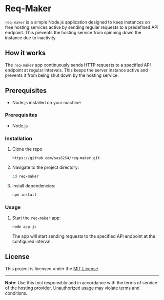 # Req-Maker

`req-maker` is a simple Node.js application designed to keep instances on free hosting services active by sending regular requests to a predefined API endpoint. This prevents the hosting service from spinning down the instance due to inactivity.

## How it works

The `req-maker` app continuously sends HTTP requests to a specified API endpoint at regular intervals. This keeps the server instance active and prevents it from being shut down by the hosting service.

## Prerequisites

- Node.js installed on your machine

### Prerequisites

- Node.js

### Installation

1. Clone the repo

   ```bash
   https://github.com/sas8254/req-maker.git
   ```

2. Navigate to the project directory:

   ```bash
   cd req-maker
   ```

3. Install dependencies:

   ```bash
   npm install
   ```

### Usage

1. Start the `req-maker` app:

   ```bash
   node app.js
   ```

   The app will start sending requests to the specified API endpoint at the configured interval.

## License

This project is licensed under the [MIT License](LICENSE).

---

**Note:** Use this tool responsibly and in accordance with the terms of service of the hosting provider. Unauthorized usage may violate terms and conditions.
